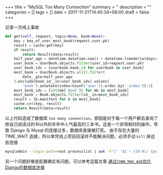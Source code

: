 
+++
title = "MySQL Too Many Connection"
summary = ''
description = ""
categories = []
tags = []
date = 2017-11-21T14:45:34+08:00
draft = false
+++


记录一次线上事故

```Python
def get(self, request, topic=None, book=None):
    key = key_of_user_most_book(request.user.pk)
    result = cache.get(key)
    if result:
        return Result(data=result)
    half_year_ago = datetime.datetime.now() + datetime.timedelta(days=-180)
    user_book = UserBook.objects.filter(user_id=request.user.pk)
    user_book_ids = [userbook.book.id for userbook in user_book]
    most_book = UserBook.objects.all().filter(
        date__gte=half_year_ago
    ).exclude(book_id__in=user_book_ids).values(
        'book').annotate(index=Count('user')).order_by('-index')[:3]
    most_book_ids = [int(mb['book']) for mb in most_book]
    most_book = Book.objects.filter(id__in=most_book_ids)
    result = [b.manifest for b in most_book]
    cache.set(key, result)
    return Result(data=result)
```

以上代码造成了数据库 `too many connection`。原因是对于每一个用户都去查询了除自己阅读过的书以外的半年中人气最高的三本书，这是一个非常耗时的操作，导致 Django 与 Mysql 的连接过多，数据库直接被打死。
由于存在大量的 TIME_WAIT 连接，所以单凭线上项目回滚并不能解决问题，必须手动 `kill` 掉这些连接

```Bash
mysqladmin --login-path=root processlist | awk -F"|" '$2 ~ /[0-9]/ {print "KILL" $2 ";"}' | mysql --login-path=root
```

另一个问题好像是配置确实有问题，可以参考这篇文章
[通过`CONN_MAX_AGE`优化Django的数据库连接](https://www.the5fire.com/reduce-db-conn-with-django-persistent-connection.html)
    